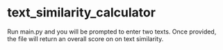 # text_similarity_calculator

Run main.py and you will be prompted to enter two texts.
Once provided, the file will return an overall score on on text similarity.
